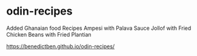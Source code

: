 # odin-recipes
Added Ghanaian food Recipes 
Ampesi with Palava Sauce
Jollof with Fried Chicken
Beans with Fried Plantian

https://benedictben.github.io/odin-recipes/
